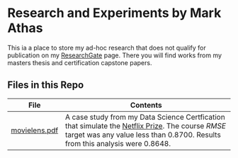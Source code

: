 # Research and Experiments by Mark Athas

This ia a place to store my ad-hoc research that does not qualify for publication on my [ResearchGate](https://www.researchgate.net/profile/Mark-Athas/research) page.  There you will find works from my masters thesis and certification capstone papers.  


## Files in this Repo
| File | Contents |
|------|----------|
| [movielens.pdf](https://github.com/markathas/research/blob/main/movielens.pdf) | A case study from my Data Science Certfication that simulate the [Netflix Prize](https://en.wikipedia.org/wiki/Netflix_Prize).  The course *RMSE* target was any value less than 0.8700.  Results from this analysis were 0.8648. |
